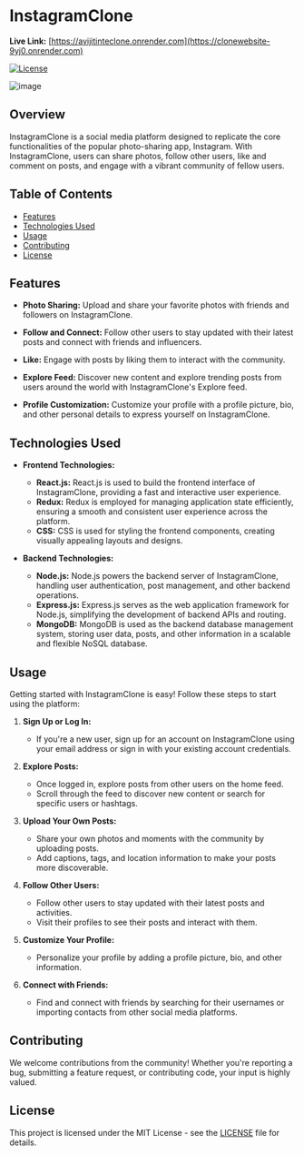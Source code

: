 # InstagramClone
 **Live Link:** [https://avijitinteclone.onrender.com](https://clonewebsite-9yj0.onrender.com)
 
[![License](https://img.shields.io/badge/License-MIT-blue.svg)](https://opensource.org/licenses/MIT)

![image](https://github.com/Avijit200318/InstagramClone/assets/136997678/008c46c5-4db1-42f2-98c3-4dac7f81771a)

## Overview

InstagramClone is a social media platform designed to replicate the core functionalities of the popular photo-sharing app, Instagram. With InstagramClone, users can share photos, follow other users, like and comment on posts, and engage with a vibrant community of fellow users.

## Table of Contents
- [Features](#features)
- [Technologies Used](#technologies-used)
- [Usage](#usage)
- [Contributing](#contributing)
- [License](#license)

## Features

- **Photo Sharing:** Upload and share your favorite photos with friends and followers on InstagramClone.
  
- **Follow and Connect:** Follow other users to stay updated with their latest posts and connect with friends and influencers.

- **Like:** Engage with posts by liking them to interact with the community.

- **Explore Feed:** Discover new content and explore trending posts from users around the world with InstagramClone's Explore feed.

- **Profile Customization:** Customize your profile with a profile picture, bio, and other personal details to express yourself on InstagramClone.

## Technologies Used

- **Frontend Technologies:**
  - **React.js:** React.js is used to build the frontend interface of InstagramClone, providing a fast and interactive user experience.
  - **Redux:** Redux is employed for managing application state efficiently, ensuring a smooth and consistent user experience across the platform.
  - **CSS:** CSS is used for styling the frontend components, creating visually appealing layouts and designs.

- **Backend Technologies:**
  - **Node.js:** Node.js powers the backend server of InstagramClone, handling user authentication, post management, and other backend operations.
  - **Express.js:** Express.js serves as the web application framework for Node.js, simplifying the development of backend APIs and routing.
  - **MongoDB:** MongoDB is used as the backend database management system, storing user data, posts, and other information in a scalable and flexible NoSQL database.

## Usage

Getting started with InstagramClone is easy! Follow these steps to start using the platform:

1. **Sign Up or Log In:**
   - If you're a new user, sign up for an account on InstagramClone using your email address or sign in with your existing account credentials.

2. **Explore Posts:**
   - Once logged in, explore posts from other users on the home feed.
   - Scroll through the feed to discover new content or search for specific users or hashtags.

3. **Upload Your Own Posts:**
   - Share your own photos and moments with the community by uploading posts.
   - Add captions, tags, and location information to make your posts more discoverable.

4. **Follow Other Users:**
   - Follow other users to stay updated with their latest posts and activities.
   - Visit their profiles to see their posts and interact with them.

5. **Customize Your Profile:**
   - Personalize your profile by adding a profile picture, bio, and other information.

6. **Connect with Friends:**
   - Find and connect with friends by searching for their usernames or importing contacts from other social media platforms.

## Contributing

We welcome contributions from the community! Whether you're reporting a bug, submitting a feature request, or contributing code, your input is highly valued.

## License

This project is licensed under the MIT License - see the [LICENSE](LICENSE) file for details.

